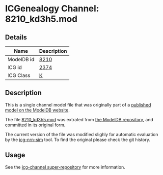 # ICGenealogy Channel: 8210\_kd3h5.mod

## Details

Name | Description
---- | -----------
ModelDB id | [8210](http://senselab.med.yale.edu/ModelDB/ShowModel.cshtml?model=8210)
ICG id | [2374](http://icg.neurotheory.ox.ac.uk/channels/1/2374)
ICG Class | [K](http://icg.neurotheory.ox.ac.uk/channels/1)

## Description

This is a single channel model file that was originally part of a [published model on the ModelDB website](http://senselab.med.yale.edu/mModelDB/ShowModel.cshtml?model=8210).


The file [8210\_kd3h5.mod](8210_kd3h5.mod) was extrated from [the ModelDB repository](http://senselab.med.yale.edu/ModelDB/ShowModel.cshtml?model=8210), and committed in its original form.

The current version of the file was modified slighly for automatic evaluation by the [icg-nrn-sim](https://github.com/icgenealogy/icg-nrn-sim) tool. To find the original please check the git history.


## Usage

See the [icg-channel super-repository](https://github.com/icgenealogy/icg-channels) for more information.